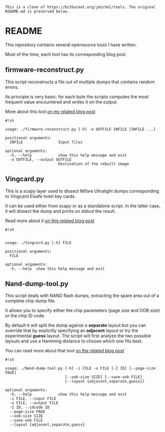 ```
This is a clone of https://bitbucket.org/jmichel/tools. The original README.md is preserved below.
```

# README #

This repository contains several opensource tools I have written.

Most of the time, each tool has its corresponding blog post.


## firmware-reconstruct.py ##

This script reconstructs a file out of multiple dumps that contains random errors.

Its principle is very basic: for each byte the scripts computes the most frequent value encountered and writes it on the output.

More about this tool [on my related blog post](http://blog.j-michel.org/post/61394420099/firmware-extraction-and-reconstruction)

```
#!sh

usage: ./firmware-reconstruct.py [-h] -o OUTFILE INFILE [INFILE ...]

positional arguments:
  INFILE                Input files

optional arguments:
  -h, --help            show this help message and exit
  -o OUTFILE, --output OUTFILE
                        Destination of the rebuilt image
```


## Vingcard.py ##

This is a scapy layer used to dissect Mifare Ultralight dumps corresponding to Vingcard Elsafe hotel key cards.

It can be used either from scapy or as a standalone script. In the latter case, it will dissect the dump and prints on stdout the result.

Read more about it [on this related blog post](http://blog.j-michel.org/post/85755629755/rfid-followup-on-vingcard)


```
#!sh


usage: ./Vingcard.py [-h] FILE

positional arguments:
  FILE

optional arguments:
  -h, --help  show this help message and exit
```

## Nand-dump-tool.py ##

This script deals with NAND flash dumps, extracting the spare area out of a complete chip dump file.

It allows you to specify either the chip parameters (page size and OOB size) or the chip ID code.

By default it will split the dump against a **separate** layout but you can override that by explicitly specifying an **adjacent** layout or try the experimental **guess** layout. The script will first analyze the two possible layouts and use a Hamming distance to choose which one fits best.

You can read more about that tool [on the related blog post](http://blog.j-michel.org)
```
#!sh

usage: ./Nand-dump-tool.py [-h] -i FILE -o FILE [-I ID] [--page-size PAGE]
                           [--oob-size SIZE] [--save-oob FILE]
                           [--layout {adjacent,separate,guess}]

optional arguments:
  -h, --help            show this help message and exit
  -i FILE, --input FILE
  -o FILE, --output FILE
  -I ID, --idcode ID
  --page-size PAGE
  --oob-size SIZE
  --save-oob FILE
  --layout {adjacent,separate,guess}
```

